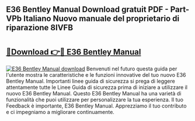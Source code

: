 ## E36 Bentley Manual Download gratuit PDF - Part-VPb Italiano Nuovo manuale del proprietario di riparazione 8IVFB

# <h2><a href="http://dfexni.blite.top/?on=E36+Bentley+Manual">🔗Download 👉🔴 E36 Bentley Manual</a></h2>

[![E36 Bentley Manual download](https://i.imgur.com/lujVjoI.png)](http://dfexni.blite.top/?on=E36+Bentley+Manual)
Benvenuti nel futuro questa guida per l'utente mostra le caratteristiche e le funzioni innovative del tuo nuovo E36 Bentley Manual. Importanti linee guida di sicurezza si prega di leggere attentamente tutte le Linee Guida di sicurezza prima di iniziare a utilizzare il nuovo E36 Bentley Manual. Questo E36 Bentley Manual ha una varietà di funzionalità che puoi utilizzare per personalizzare la tua esperienza. Il tuo Feedback è importante, E36 Bentley Manual. Apprezziamo il tuo contributo e ci impegniamo a migliorare continuamente.
